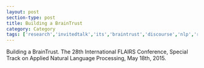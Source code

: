 ```yaml
---
layout: post
section-type: post
title: Building a BrainTrust
category: Category
tags: ['research','invitedtalk','its','braintrust','discourse','nlp','reading','education-research','semantics']
---
```

Building a BrainTrust. The 28th International FLAIRS Conference, Special Track on Applied Natural Language Processing, May 18th, 2015.

